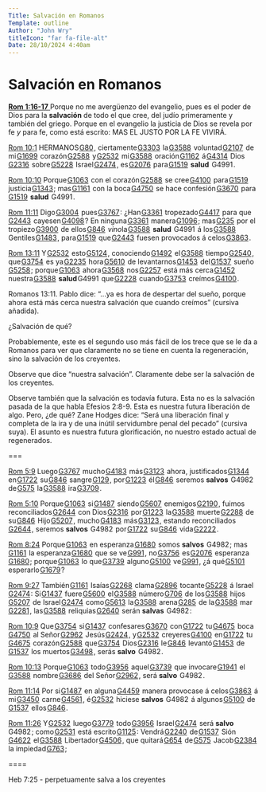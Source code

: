 ```yaml
---
Title: Salvación en Romanos
Template: outline
Author: "John Wry"
titleIcon: "far fa-file-alt"
Date: 28/10/2024 4:40am
---
```


# Salvación en Romanos

[**Rom 1:16-17** ](verseid:45.1.16) Porque no me avergüenzo del evangelio, pues es el poder de Dios para la **salvación** de todo el que cree, del judío primeramente y también del griego. Porque en el evangelio la justicia de Dios se revela por fe *y* para fe, como está escrito: MAS EL JUSTO POR LA FE VIVIRÁ.

[Rom 10:1](verseid:45.10.1) HERMANOS [G80](num:G80) , ciertamente [G3303](num:G3303)  la [G3588](num:G3588)  voluntad [G2107](num:G2107)  de mi [G1699](num:G1699)  corazón [G2588](num:G2588)  y [G2532](num:G2532)  mi [G3588](num:G3588)  oración [G1162](num:G1162)  á [G4314](num:G4314)  Dios [G2316](num:G2316)  sobre [G5228](num:G5228)  Israel [G2474](num:G2474) , es [G2076](num:G2076)  para [G1519](num:G1519)  **salud**  G4991 .

[Rom 10:10](verseid:45.10.10) Porque [G1063](num:G1063)  con el corazón [G2588](num:G2588)  se cree [G4100](num:G4100)  para [G1519](num:G1519)  justicia [G1343](num:G1343) ; mas [G1161](num:G1161)  con la boca [G4750](num:G4750)  se hace confesión [G3670](num:G3670)  para [G1519](num:G1519)  **salud**  G4991 .

[Rom 11:11](verseid:45.11.11) Digo [G3004](num:G3004)  pues [G3767](num:G3767) : ¿Han [G3361](num:G3361)  tropezado [G4417](num:G4417)  para que [G2443](num:G2443)  cayesen [G4098](num:G4098) ? En ninguna [G3361](num:G3361)  manera [G1096](num:G1096) ; mas [G235](num:G235)  por el tropiezo [G3900](num:G3900)  de ellos [G846](num:G846)  *vino*la [G3588](num:G3588)  **salud**  G4991  á los [G3588](num:G3588)  Gentiles [G1483](num:G1483) , para [G1519](num:G1519)  que [G2443](num:G2443)  fuesen provocados á celos [G3863](num:G3863) .

[Rom 13:11](verseid:45.13.11) Y [G2532](num:G2532)  esto [G5124](num:G5124) , conociendo [G1492](num:G1492)  el [G3588](num:G3588)  tiempo [G2540](num:G2540) , que [G3754](num:G3754)  es ya [G2235](num:G2235)  hora [G5610](num:G5610)  de levantarnos [G1453](num:G1453)  del [G1537](num:G1537)  sueño [G5258](num:G5258) ; porque [G1063](num:G1063)  ahora [G3568](num:G3568)  nos [G2257](num:G2257)  está más cerca [G1452](num:G1452)  nuestra [G3588](num:G3588)  **salud** G4991  que [G2228](num:G2228)  cuando [G3753](num:G3753)  creímos [G4100](num:G4100) .

Romanos 13:11. Pablo dice: “…ya es hora de despertar del sueño, porque ahora está más cerca nuestra salvación que cuando creímos” (cursiva añadida).

¿Salvación de qué?

Probablemente, este es el segundo uso más fácil de los trece que se le da a Romanos para ver que claramente no se tiene en cuenta la regeneración, sino la salvación de los creyentes.

Observe que dice “nuestra salvación”. Claramente debe ser la salvación de los creyentes.

Observe también que la salvación es todavía futura. Esta no es la salvación pasada de la que habla Efesios 2:8-9. Esta es nuestra futura liberación de algo. Pero, ¿de qué? Zane Hodges dice: “Será una liberación final y completa de la ira y de una inútil servidumbre penal del pecado” (cursiva suya). El asunto es nuestra futura glorificación, no nuestro estado actual de regenerados.

===

[Rom 5:9](verseid:45.5.9) Luego [G3767](num:G3767)  mucho [G4183](num:G4183)  más [G3123](num:G3123)  ahora, justificados [G1344](num:G1344)  en [G1722](num:G1722)  su [G846](num:G846)  sangre [G129](num:G129) , por [G1223](num:G1223)  él [G846](num:G846)  seremos **salvos**  G4982  de [G575](num:G575)  la [G3588](num:G3588)  ira [G3709](num:G3709) .

[Rom 5:10](verseid:45.5.10) Porque [G1063](num:G1063)  si [G1487](num:G1487)  siendo [G5607](num:G5607)  enemigos [G2190](num:G2190) , fuimos reconciliados [G2644](num:G2644)  con Dios [G2316](num:G2316)  por [G1223](num:G1223)  la [G3588](num:G3588)  muerte [G2288](num:G2288)  de su [G846](num:G846)  Hijo [G5207](num:G5207) , mucho [G4183](num:G4183)  más [G3123](num:G3123) , estando reconciliados [G2644](num:G2644) , seremos **salvos**  G4982  por [G1722](num:G1722)  su [G846](num:G846)  vida [G2222](num:G2222) .

[Rom 8:24](verseid:45.8.24) Porque [G1063](num:G1063)  en esperanza [G1680](num:G1680)  somos **salvos**  G4982 ; mas [G1161](num:G1161)  la esperanza [G1680](num:G1680)  que se ve [G991](num:G991) , no [G3756](num:G3756)  es [G2076](num:G2076)  esperanza [G1680](num:G1680) ; porque [G1063](num:G1063)  lo que [G3739](num:G3739)  alguno [G5100](num:G5100)  ve [G991](num:G991) , ¿á qué [G5101](num:G5101)  esperarlo [G1679](num:G1679) ?

[Rom 9:27](verseid:45.9.27) También [G1161](num:G1161)  Isaías [G2268](num:G2268)  clama [G2896](num:G2896)  tocante [G5228](num:G5228)  á Israel [G2474](num:G2474) : Si [G1437](num:G1437)  fuere [G5600](num:G5600)  el [G3588](num:G3588)  número [G706](num:G706)  de los [G3588](num:G3588)  hijos [G5207](num:G5207)  de Israel [G2474](num:G2474)  como [G5613](num:G5613)  la [G3588](num:G3588)  arena [G285](num:G285)  de la [G3588](num:G3588)  mar [G2281](num:G2281) , las [G3588](num:G3588)  reliquias [G2640](num:G2640)  serán **salvas**  G4982 :

[Rom 10:9](verseid:45.10.9) Que [G3754](num:G3754)  si [G1437](num:G1437)  confesares [G3670](num:G3670)  con [G1722](num:G1722)  tu [G4675](num:G4675)  boca [G4750](num:G4750)  al Señor [G2962](num:G2962)  Jesús [G2424](num:G2424) , y [G2532](num:G2532)  creyeres [G4100](num:G4100)  en [G1722](num:G1722)  tu [G4675](num:G4675)  corazón [G2588](num:G2588)  que [G3754](num:G3754)  Dios [G2316](num:G2316)  le [G846](num:G846)  levantó [G1453](num:G1453)  de [G1537](num:G1537)  los muertos [G3498](num:G3498) , serás **salvo**  G4982 .

[Rom 10:13](verseid:45.10.13) Porque [G1063](num:G1063)  todo [G3956](num:G3956)  aquel [G3739](num:G3739)  que invocare [G1941](num:G1941)  el [G3588](num:G3588)  nombre [G3686](num:G3686)  del Señor [G2962](num:G2962) , será **salvo**  G4982 .

[Rom 11:14](verseid:45.11.14) Por si [G1487](num:G1487)  en alguna [G4459](num:G4459)  manera provocase á celos [G3863](num:G3863)  á mi [G3450](num:G3450)  carne [G4561](num:G4561) , é [G2532](num:G2532)  hiciese **salvos**  G4982  á algunos [G5100](num:G5100)  de [G1537](num:G1537)  ellos [G846](num:G846) .

[Rom 11:26](verseid:45.11.26) Y [G2532](num:G2532)  luego [G3779](num:G3779)  todo [G3956](num:G3956)  Israel [G2474](num:G2474)  será **salvo**  G4982 ; como [G2531](num:G2531)  está escrito [G1125](num:G1125) : Vendrá [G2240](num:G2240)  de [G1537](num:G1537)  Sión [G4622](num:G4622)  el [G3588](num:G3588)  Libertador [G4506](num:G4506) , que quitará [G654](num:G654)  de [G575](num:G575)  Jacob [G2384](num:G2384)  la impiedad [G763](num:G763) ;

====

Heb 7:25 - perpetuamente salva a los creyentes

